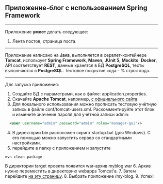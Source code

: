## Приложение-блог с использованием Spring Framework

_______

Приложение **умеет** делать следующее:
1. Лента постов, страница поста.

-------

Приложение написано на **Java**, выполняется в сервлет-контейнере **Tomcat**, использует **Spring Framework**, **Maven**, 
**JUnit 5**, **Mockito**, **Docker**, API соответствует **REST**, данные хранятся в БД **PostgreSQL**, тесты выполняются в **PostgreSQL**.
Тестовое покрытие кода - % строк кода.

-------

Для запуска приложения:
1. Создайте БД с параметрами, как в файле: application.properties.
2. Скачайте **Apache Tomcat**, например, [с официального сайта](https://tomcat.apache.org/download-10.cgi).
3. Для локального использования можно прописать тестовую учётную запись в файле conf/tomcat-users.xml.
   Раскомментируйте этот блок и измените значение пароля для учётной записи admin:
```xml
  <user username="admin" password="admin" roles="manager-gui"/>
```
4. В директории bin расположен скрипт startup.bat (для Windows). С его помощью можно запустить сервер со стандартными настройками.
5. перейдите в папку с приложением и запустите
```maven
mvn clean package
```
   В директории target проекта появится war-архив myblog.war
6. Архив нужно переместить в директорию webapps Tomcat'а.
7. Затем перейдите [на эту страницу](http://localhost:8080/manager/html). 
8. Выбрать приложение /my-blog. 
9. Успех!